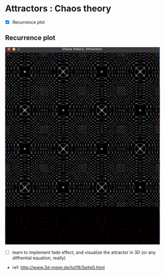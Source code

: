 # Attractors : Chaos theory

- [x] Recurrence plot
## Recurrence plot
![recurrence plot](./resources/modulatedSineWave.png)

- [ ] learn to implement fade effect, and visualize the attractor in 3D (or any diffrential equation, really)

- ref: http://www.3d-meier.de/tut19/Seite0.html
